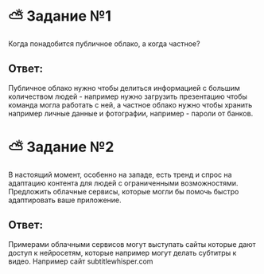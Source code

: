 # :partly_sunny: Задание №1

Когда понадобится публичное облако, а когда частное?

## Ответ:

Публичное облако нужно чтобы делиться информацией с большим количеством людей - например нужно загрузить презентацию чтобы команда могла работать с ней, а частное облако нужно чтобы хранить например личные данные и фотографии, например - пароли от банков.

# :partly_sunny: Задание №2

В настоящий момент, особенно на западе, есть тренд и спрос на адаптацию контента для людей с ограниченными возможностями. Предложить облачные сервисы, которые могли бы помочь быстро адаптировать ваше приложение.

## Ответ:


Примерами облачными сервисов могут выступать сайты которые дают доступ к нейросетям, которые например могут делать субтитры к видео. Например сайт subtitlewhisper.com
